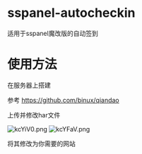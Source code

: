 # sspanel-autocheckin
适用于sspanel魔改版的自动签到
# 使用方法 #

在服务器上搭建

参考 https://github.com/binux/qiandao

上传并修改har文件

![kcYiV0.png](https://s2.ax1x.com/2019/02/18/kcYiV0.png)
![kcYFaV.png](https://s2.ax1x.com/2019/02/18/kcYFaV.png)

将其修改为你需要的网站
